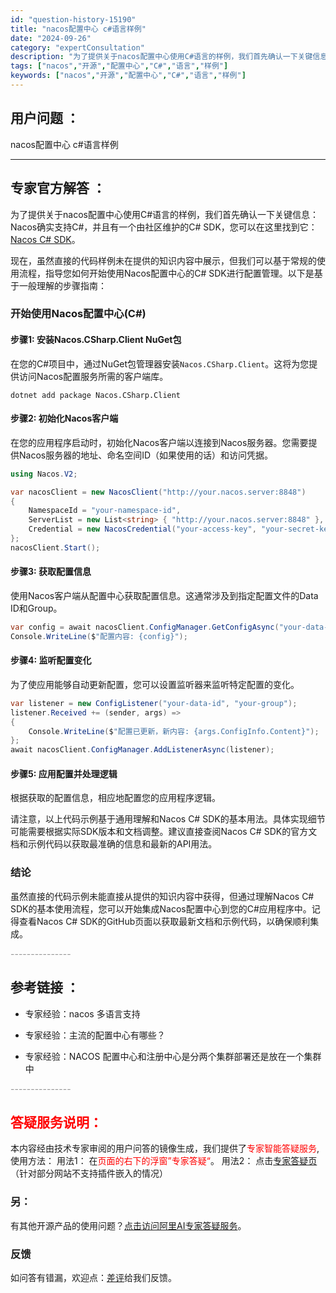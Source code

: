 ```yaml
---
id: "question-history-15190"
title: "nacos配置中心 c#语言样例"
date: "2024-09-26"
category: "expertConsultation"
description: "为了提供关于nacos配置中心使用C#语言的样例，我们首先确认一下关键信息：Nacos确实支持C#，并且有一个由社区维护的C# SDK，您可以在这里找到它：[Nacos C# SDK](https://github.com/nacos-group/nacos-sdk-csharp)。现在，虽然直接的"
tags: ["nacos","开源","配置中心","C#","语言","样例"]
keywords: ["nacos","开源","配置中心","C#","语言","样例"]
---
```


## 用户问题 ： 
 nacos配置中心 c#语言样例  

---------------
## 专家官方解答 ：

为了提供关于nacos配置中心使用C#语言的样例，我们首先确认一下关键信息：Nacos确实支持C#，并且有一个由社区维护的C# SDK，您可以在这里找到它：[Nacos C# SDK](https://github.com/nacos-group/nacos-sdk-csharp)。

现在，虽然直接的代码样例未在提供的知识内容中展示，但我们可以基于常规的使用流程，指导您如何开始使用Nacos配置中心的C# SDK进行配置管理。以下是基于一般理解的步骤指南：

### 开始使用Nacos配置中心(C#)

#### 步骤1: 安装Nacos.CSharp.Client NuGet包
在您的C#项目中，通过NuGet包管理器安装`Nacos.CSharp.Client`。这将为您提供访问Nacos配置服务所需的客户端库。

```shell
dotnet add package Nacos.CSharp.Client
```

#### 步骤2: 初始化Nacos客户端
在您的应用程序启动时，初始化Nacos客户端以连接到Nacos服务器。您需要提供Nacos服务器的地址、命名空间ID（如果使用的话）和访问凭据。

```csharp
using Nacos.V2;

var nacosClient = new NacosClient("http://your.nacos.server:8848")
{
    NamespaceId = "your-namespace-id",
    ServerList = new List<string> { "http://your.nacos.server:8848" },
    Credential = new NacosCredential("your-access-key", "your-secret-key"),
};
nacosClient.Start();
```

#### 步骤3: 获取配置信息
使用Nacos客户端从配置中心获取配置信息。这通常涉及到指定配置文件的Data ID和Group。

```csharp
var config = await nacosClient.ConfigManager.GetConfigAsync("your-data-id", "your-group", 5000);
Console.WriteLine($"配置内容: {config}");
```

#### 步骤4: 监听配置变化
为了使应用能够自动更新配置，您可以设置监听器来监听特定配置的变化。

```csharp
var listener = new ConfigListener("your-data-id", "your-group");
listener.Received += (sender, args) =>
{
    Console.WriteLine($"配置已更新，新内容: {args.ConfigInfo.Content}");
};
await nacosClient.ConfigManager.AddListenerAsync(listener);
```

#### 步骤5: 应用配置并处理逻辑
根据获取的配置信息，相应地配置您的应用程序逻辑。

请注意，以上代码示例基于通用理解和Nacos C# SDK的基本用法。具体实现细节可能需要根据实际SDK版本和文档调整。建议直接查阅Nacos C# SDK的官方文档和示例代码以获取最准确的信息和最新的API用法。

### 结论
虽然直接的代码示例未能直接从提供的知识内容中获得，但通过理解Nacos C# SDK的基本使用流程，您可以开始集成Nacos配置中心到您的C#应用程序中。记得查看Nacos C# SDK的GitHub页面以获取最新文档和示例代码，以确保顺利集成。


<font color="#949494">---------------</font> 


## 参考链接 ：

* 专家经验：nacos 多语言支持 
 
 * 专家经验：主流的配置中心有哪些？ 
 
 * 专家经验：NACOS 配置中心和注册中心是分两个集群部署还是放在一个集群中 


 <font color="#949494">---------------</font> 
 


## <font color="#FF0000">答疑服务说明：</font> 

本内容经由技术专家审阅的用户问答的镜像生成，我们提供了<font color="#FF0000">专家智能答疑服务</font>,使用方法：
用法1： 在<font color="#FF0000">页面的右下的浮窗”专家答疑“</font>。
用法2： 点击[专家答疑页](https://answer.opensource.alibaba.com/docs/intro)（针对部分网站不支持插件嵌入的情况）
### 另：


有其他开源产品的使用问题？[点击访问阿里AI专家答疑服务](https://answer.opensource.alibaba.com/docs/intro)。
### 反馈
如问答有错漏，欢迎点：[差评](https://ai.nacos.io/user/feedbackByEnhancerGradePOJOID?enhancerGradePOJOId=15210)给我们反馈。
